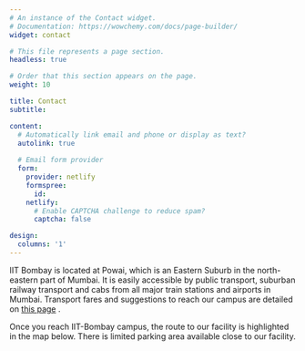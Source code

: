 ```yaml
---
# An instance of the Contact widget.
# Documentation: https://wowchemy.com/docs/page-builder/
widget: contact

# This file represents a page section.
headless: true

# Order that this section appears on the page.
weight: 10

title: Contact
subtitle: 

content:
  # Automatically link email and phone or display as text?
  autolink: true
  
  # Email form provider
  form:
    provider: netlify
    formspree:
      id:
    netlify:
      # Enable CAPTCHA challenge to reduce spam?
      captcha: false

design:
  columns: '1'
---
```


IIT Bombay is located at Powai, which is an Eastern Suburb in the north-eastern part of Mumbai. It is easily accessible by public transport, suburban railway transport and cabs from all major train stations and airports in Mumbai. Transport fares and suggestions to reach our campus are detailed on [this page](http://www.iitb.ac.in/en/about-iit-bombay/getting-to-iit-bombay) .

Once you reach IIT-Bombay campus, the route to our facility is highlighted in the map below. There is limited parking area available close to our facility.
